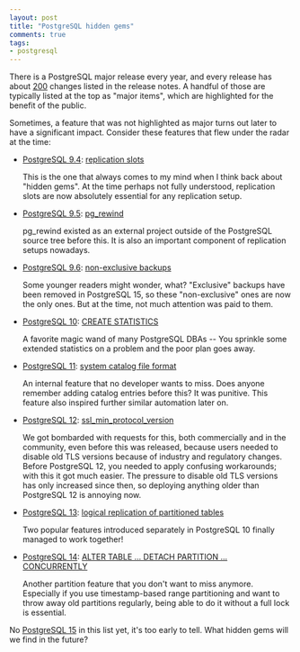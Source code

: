 ```yaml
---
layout: post
title: "PostgreSQL hidden gems"
comments: true
tags:
- postgresql
---
```


There is a PostgreSQL major release every year, and every release has
about [200](/blog/2022/10/25/postgresql-15-statistics) changes listed
in the release notes.  A handful of those are typically listed at the
top as "major items", which are highlighted for the benefit of the
public.

Sometimes, a feature that was not highlighted as major turns out later
to have a significant impact.  Consider these features that flew under
the radar at the time:

* [PostgreSQL 9.4](https://www.postgresql.org/docs/9.4/release-9-4.html): [replication slots](https://www.postgresql.org/docs/9.4/warm-standby.html#STREAMING-REPLICATION-SLOTS)

	This is the one that always comes to my mind when I think back
	about "hidden gems".  At the time perhaps not fully understood,
	replication slots are now absolutely essential for any replication
	setup.

* [PostgreSQL 9.5](https://www.postgresql.org/docs/9.5/release-9-5.html): [pg_rewind](https://www.postgresql.org/docs/9.5/app-pgrewind.html)

	pg_rewind existed as an external project outside of the PostgreSQL
	source tree before this.  It is also an important component of
	replication setups nowadays.

* [PostgreSQL 9.6](https://www.postgresql.org/docs/9.6/release-9-6.html): [non-exclusive backups](https://www.postgresql.org/docs/9.6/continuous-archiving.html#BACKUP-LOWLEVEL-BASE-BACKUP)

	Some younger readers might wonder, what?  "Exclusive" backups have
	been removed in PostgreSQL 15, so these "non-exclusive" ones are
	now the only ones.  But at the time, not much attention was paid
	to them.

* [PostgreSQL 10](https://www.postgresql.org/docs/10/release-10.html): [CREATE STATISTICS](https://www.postgresql.org/docs/10/sql-createstatistics.html)

	A favorite magic wand of many PostgreSQL DBAs -- You sprinkle some
	extended statistics on a problem and the poor plan goes away.

* [PostgreSQL 11](https://www.postgresql.org/docs/11/release-11.html): [system catalog file format](https://www.postgresql.org/docs/11/bki.html)

	An internal feature that no developer wants to miss.  Does anyone
	remember adding catalog entries before this?  It was punitive.
	This feature also inspired further similar automation later on.

* [PostgreSQL 12](https://www.postgresql.org/docs/12/release-12.html): [ssl_min_protocol_version](https://www.postgresql.org/docs/12/runtime-config-connection.html#GUC-SSL-MIN-PROTOCOL-VERSION)

	We got bombarded with requests for this, both commercially and in
	the community, even before this was released, because users needed
	to disable old TLS versions because of industry and regulatory
	changes.  Before PostgreSQL 12, you needed to apply confusing
	workarounds; with this it got much easier.  The pressure to
	disable old TLS versions has only increased since then, so
	deploying anything older than PostgreSQL 12 is annoying now.

* [PostgreSQL 13](https://www.postgresql.org/docs/13/release-13.html): [logical replication of partitioned tables](https://www.postgresql.org/docs/13/logical-replication-restrictions.html)

	Two popular features introduced separately in PostgreSQL 10
	finally managed to work together!

* [PostgreSQL 14](https://www.postgresql.org/docs/14/release-14.html): [ALTER TABLE ... DETACH PARTITION ... CONCURRENTLY](https://www.postgresql.org/docs/14/sql-altertable.html)

	Another partition feature that you don't want to miss anymore.
	Especially if you use timestamp-based range partitioning and want
	to throw away old partitions regularly, being able to do it
	without a full lock is essential.

No [PostgreSQL 15](https://www.postgresql.org/docs/15/release-15.html)
in this list yet, it's too early to tell.  What hidden gems will we
find in the future?
